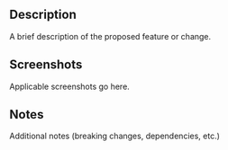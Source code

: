 ## Description

A brief description of the proposed feature or change.

## Screenshots

Applicable screenshots go here.

## Notes

Additional notes (breaking changes, dependencies, etc.)
